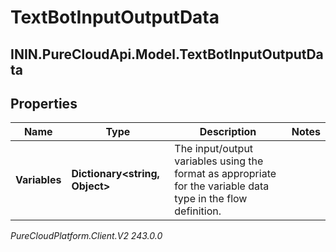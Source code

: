 # TextBotInputOutputData

## ININ.PureCloudApi.Model.TextBotInputOutputData

## Properties

|Name | Type | Description | Notes|
|------------ | ------------- | ------------- | -------------|
| **Variables** | **Dictionary&lt;string, Object&gt;** | The input/output variables using the format as appropriate for the variable data type in the flow definition. | |



_PureCloudPlatform.Client.V2 243.0.0_
